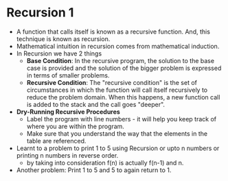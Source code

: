 # Recursion 1
- A function that calls itself is known as a recursive function. And, this technique is known as recursion.
- Mathematical intuition in recursion comes from mathematical induction.
- In Recursion we have 2 things 
     - ****Base Condition****: In the recursive program, the solution to the base case is provided and the solution of the bigger problem is expressed in terms of smaller problems. 
     - ****Recursive Condition****: The "recursive condition" is the set of circumstances in which the function will call itself recursively to reduce the problem domain. When this happens, a new function call is added to the stack and the call goes "deeper".
- ****Dry-Running Recursive Procedures****
    -  Label the program with line numbers - it will help you keep track of where you are within the program.
    -  Make sure that you understand the way that the elements in the table are referenced.
- Learnt to a problem to print 1 to 5 using Recursion or upto n numbers or printing n numbers in reverse order.
    - by taking into consideration f(n) is actually f(n-1) and n.
- Another problem: Print 1 to 5 and 5 to again return to 1.   
    
